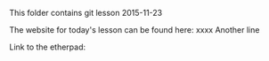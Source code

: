 This folder contains git lesson 2015-11-23

The website for today's lesson can be found here: xxxx
Another line

Link to the etherpad: 
